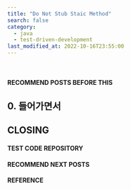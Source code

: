 ```yaml
---
title: "Do Not Stub Staic Method"
search: false
category:
  - java
  - test-driven-development
last_modified_at: 2022-10-16T23:55:00
---
```


<br>

#### RECOMMEND POSTS BEFORE THIS

## 0. 들어가면서

## CLOSING

#### TEST CODE REPOSITORY

#### RECOMMEND NEXT POSTS

#### REFERENCE
